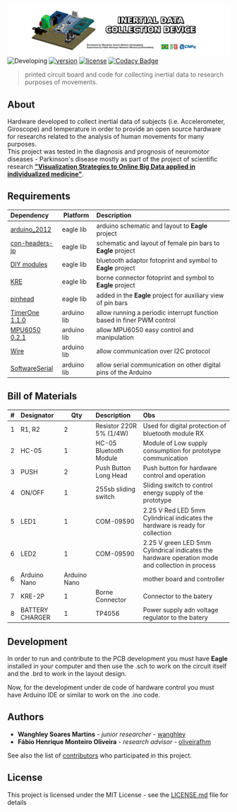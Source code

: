 ![Inertial Data Collection Device](https://raw.githubusercontent.com/Wanghley/Inertial-Data-Collection-Device/main/images/cover.png)
![Developing](https://img.shields.io/badge/Development%20Status-in%20progress-lightgrey)
[![version](https://img.shields.io/github/v/release/Wanghley/Inertial-Data-Collection-Device?sort=semver)](https://github.com/Wanghley/Inertial-Data-Collection-Device/releases)
[![license](https://img.shields.io/github/license/Wanghley/Inertial-Data-Collection-Device)](https://github.com/RodrigoDornelles/pcb-snowman-xmas/blob/master/LICENSE.txt)
[![Codacy Badge](https://app.codacy.com/project/badge/Grade/8f7f95c491d14a2aa806aab2d97764f6)](https://www.codacy.com/gh/Wanghley/Inertial-Data-Collection-Device/dashboard?utm_source=github.com&amp;utm_medium=referral&amp;utm_content=Wanghley/Inertial-Data-Collection-Device&amp;utm_campaign=Badge_Grade)

>  printed circuit board and code for collecting inertial data to research purposes of movements.

## About
Hardware developed to collect inertial data of subjects (i.e. Accelerometer, Giroscope) and temperature in order to provide an open source hardware for researchs related to the analysis of human movements for many purposes.<br>
This project was tested in the diagnosis and prognosis of neuromotor diseases - Parkinson's disease mostly as part of the project of scientific research [**"Visualization Strategies to Online Big Data applied in individualized medicine"**](https://github.com/Wanghley/PIBIC-Strategies-Data-Visualization-Medicine).

## Requirements
| Dependency | Platform | Description |
| :--------- | -------- | :---------- |
| [arduino_2012](https://github.com/Wanghley/Inertial-Data-Collection-Device/blob/main/lib/arduino_2012.lbr) | eagle lib | arduino schematic and layout to **Eagle** project |
| [con-headers-jp](https://github.com/Wanghley/Inertial-Data-Collection-Device/blob/main/lib/con-headers-jp.lbr) | eagle lib | schematic and layout of female pin bars to **Eagle** project |
| [DIY modules](https://github.com/Wanghley/Inertial-Data-Collection-Device/blob/main/lib/diy-modules.lbr) | eagle lib | bluetooth adaptor fotoprint and symbol to **Eagle** project |
| [KRE](https://github.com/Wanghley/Inertial-Data-Collection-Device/blob/main/lib/kre.lbr) | eagle lib | borne connector fotoprint and symbol to **Eagle** project |
| [pinhead](https://github.com/Wanghley/Inertial-Data-Collection-Device/blob/main/lib/pinhead.lbr) | eagle lib | added in the **Eagle** project for auxiliary view of pin bars |
| [TimerOne 1.1.0](https://github.com/Wanghley/Inertial-Data-Collection-Device/blob/main/lib/TimerOne-1.1.0.zip) | arduino lib | allow running a periodic interrupt function based in finer PWM control |
| [MPU6050 0.2.1](https://github.com/Wanghley/Inertial-Data-Collection-Device/blob/main/lib/MPU6050-0.2.1.zip) | arduino lib | allow MPU6050 easy control and manipulation |
| [Wire](https://www.arduino.cc/en/reference/wire) | arduino lib | allow communication over I2C protocol |
| [SoftwareSerial](https://www.arduino.cc/en/Reference/softwareSerial) | arduino lib | allow serial communication on other digital pins of the Arduino |

## Bill of Materials
| # | Designator | Qty | Description | Obs |
| - | :--------- | --- | :---------- | :---------- | 
| 1 | R1, R2 | 2 | Resistor 220R 5% (1/4W) | Used for digital protection of bluetooth module RX |
| 2 | HC-05 | 1 | HC-05 Bluetooth Module | Module of Low supply consumption for prototype communication |
| 3 | PUSH | 2 | Push Button Long Head | Push button for hardware control and operation  |
| 4 | ON/OFF | 1 | 255sb sliding switch | Sliding switch to control energy supply of the prototype |
| 5 | LED1 | 1 | COM-09590 | 2.25 V Red LED 5mm Cylindrical indicates the hardware is ready for collection |
| 6 | LED2 | 1 | COM-09590 | 2.25 V green LED 5mm Cylindrical indicates the hardware operation mode and collection in process |
| 6 | Arduino Nano | Arduino Nano | | mother board and controller |
| 7 | KRE-2P | 1 | Borne Connector | Connector to the batery |
| 8 | BATTERY CHARGER | 1 | TP4056 | Power supply adn voltage regulator to the batery |

## Development
In order to run and contribute to the PCB development you must have **Eagle**  installed in your computer and then use the .sch to work on the circuit itself and the .brd to work in the layout design.

Now, for the development under de code of hardware control you must have Arduino IDE or similar to work on the .ino code.

## Authors
*   **Wanghley Soares Martins** - *junior researcher* - [wanghley](https://github.com/wanghley)
*   **Fábio Henrique Monteiro Oliveira** - *research advisor* - [oliveirafhm](https://github.com/oliveirafhm)

See also the list of [contributors](https://github.com/Wanghley/PIBIC-Strategies-Data-Visualization-Medicine/contributors) who participated in this project.

## License
This project is licensed under the MIT License - see the [LICENSE.md](LICENSE.md) file for details